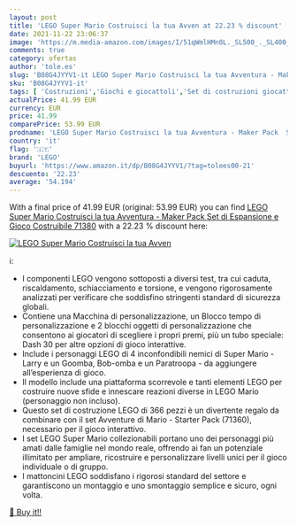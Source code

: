 ```yaml
---
layout: post
title: 'LEGO Super Mario Costruisci la tua Avven at 22.23 % discount'
date: 2021-11-22 23:06:37
image: 'https://m.media-amazon.com/images/I/51qWmlHMn0L._SL500_._SL400_.jpg'
comments: true
category: ofertas
author: 'tole.es'
slug: 'B08G4JYYV1-it LEGO Super Mario Costruisci la tua Avventura - Maker Pack...'
sku: 'B08G4JYYV1-it'
tags: [ 'Costruzioni','Giochi e giocattoli','Set di costruzioni giocattolo','lego', ]
actualPrice: 41.99 EUR
currency: EUR
price: 41.99
comparePrice: 53.99 EUR
prodname: 'LEGO Super Mario Costruisci la tua Avventura - Maker Pack  Set di Espansione e Gioco Costruibile  71380'
country: 'it'
flag: '🇮🇹'
brand: 'LEGO'
buyurl: 'https://www.amazon.it/dp/B08G4JYYV1/?tag=tolees00-21'
descuento: '22.23'
average: '54.194'
---
```


With a final price of 41.99 EUR (original: 53.99 EUR) you can find [LEGO Super Mario Costruisci la tua Avventura - Maker Pack  Set di Espansione e Gioco Costruibile  71380](https://www.amazon.it/dp/B08G4JYYV1/?tag=tolees00-21) with a  22.23 % discount here:

[![LEGO Super Mario Costruisci la tua Avven](https://m.media-amazon.com/images/I/51qWmlHMn0L._SL500_._SL400_.jpg)](https://www.amazon.it/dp/B08G4JYYV1/?tag=tolees00-21)

ℹ️:

- I componenti LEGO vengono sottoposti a diversi test, tra cui caduta, riscaldamento, schiacciamento e torsione, e vengono rigorosamente analizzati per verificare che soddisfino stringenti standard di sicurezza globali.
- Contiene una Macchina di personalizzazione, un Blocco tempo di personalizzazione e 2 blocchi oggetti di personalizzazione che consentono ai giocatori di scegliere i propri premi, più un tubo speciale: Dash 30 per altre opzioni di gioco interattive.
- Include i personaggi LEGO di 4 inconfondibili nemici di Super Mario - Larry e un Goomba, Bob-omba e un Paratroopa - da aggiungere all’esperienza di gioco.
- Il modello include una piattaforma scorrevole e tanti elementi LEGO per costruire nuove sfide e innescare reazioni diverse in LEGO Mario (personaggio non incluso).
- Questo set di costruzione LEGO di 366 pezzi è un divertente regalo da combinare con il set Avventure di Mario - Starter Pack (71360), necessario per il gioco interattivo.
- I set LEGO Super Mario collezionabili portano uno dei personaggi più amati dalle famiglie nel mondo reale, offrendo ai fan un potenziale illimitato per ampliare, ricostruire e personalizzare livelli unici per il gioco individuale o di gruppo.
- I mattoncini LEGO soddisfano i rigorosi standard del settore e garantiscono un montaggio e uno smontaggio semplice e sicuro, ogni volta.

[🛒 Buy it!!](https://www.amazon.it/dp/B08G4JYYV1/?tag=tolees00-21)
